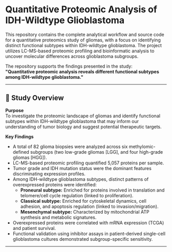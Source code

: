 # Quantitative Proteomic Analysis of IDH-Wildtype Glioblastoma

This repository contains the complete analytical workflow and source code for a quantitative proteomics study of gliomas, with a focus on identifying distinct functional subtypes within IDH-wildtype glioblastoma. The project utilizes LC-MS-based proteomic profiling and bioinformatic analysis to uncover molecular differences across glioblastoma subgroups.

The repository supports the findings presented in the study:  
**"Quantitative proteomic analysis reveals different functional subtypes among IDH-wildtype glioblastoma."**

---

## 🧠 Study Overview

**Purpose**  
To investigate the proteomic landscape of gliomas and identify functional subtypes within IDH-wildtype glioblastoma that may inform our understanding of tumor biology and suggest potential therapeutic targets.

**Key Findings**
- A total of 82 glioma biopsies were analyzed across six methylomic-defined subgroups (two low-grade gliomas [LGG], and four high-grade gliomas [HGG]).
- LC-MS-based proteomic profiling quantified 5,057 proteins per sample.
- Tumor grade and IDH mutation status were the dominant features discriminating expression profiles.
- Among IDH-wildtype glioblastoma subtypes, distinct patterns of overexpressed proteins were identified:
  - **Proneural subtype:** Enriched for proteins involved in translation and telomere/cell cycle regulation (linked to proliferation).
  - **Classical subtype:** Enriched for cytoskeletal dynamics, cell adhesion, and apoptosis regulation (linked to invasion/migration).
  - **Mesenchymal subtype:** Characterized by mitochondrial ATP synthesis and metabolic signatures.
- Overexpressed proteins were correlated with mRNA expression (TCGA) and patient survival.
- Functional validation using inhibitor assays in patient-derived single-cell glioblastoma cultures demonstrated subgroup-specific sensitivity.

---


